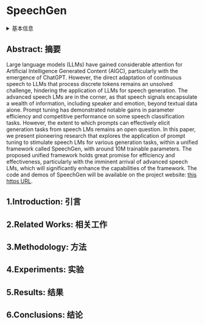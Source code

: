 # SpeechGen

<details>
<summary>基本信息</summary>

- 标题: "SpeechGen: Unlocking the Generative Power of Speech Language Models with Prompts"
- 作者: 
  - 01 Haibin Wu, 
  - 02 Kai-Wei Chang, 
  - 03 Yuan-Kuei Wu, 
  - 04 Hung-yi Lee
- 链接: 
  - [ArXiv](https://arxiv.org/abs/2306.02207)
  - [Publication]()
  - [Github](https://github.com/ga642381/SpeechGen)
  - [Demo](https://ga642381.github.io/SpeechPrompt/speechgen)
- 文件: 
  - [ArXiv] #TODO
  - [Publication] #TODO

</details>

## Abstract: 摘要

Large language models (LLMs) have gained considerable attention for Artificial Intelligence Generated Content (AIGC), particularly with the emergence of ChatGPT. 
However, the direct adaptation of continuous speech to LLMs that process discrete tokens remains an unsolved challenge, hindering the application of LLMs for speech generation. 
The advanced speech LMs are in the corner, as that speech signals encapsulate a wealth of information, including speaker and emotion, beyond textual data alone. 
Prompt tuning has demonstrated notable gains in parameter efficiency and competitive performance on some speech classification tasks. 
However, the extent to which prompts can effectively elicit generation tasks from speech LMs remains an open question. 
In this paper, we present pioneering research that explores the application of prompt tuning to stimulate speech LMs for various generation tasks, within a unified framework called SpeechGen, with around 10M trainable parameters. 
The proposed unified framework holds great promise for efficiency and effectiveness, particularly with the imminent arrival of advanced speech LMs, which will significantly enhance the capabilities of the framework. 
The code and demos of SpeechGen will be available on the project website: [this https URL](https://ga642381.github.io/SpeechPrompt/speechgen).

## 1.Introduction: 引言

## 2.Related Works: 相关工作

## 3.Methodology: 方法

## 4.Experiments: 实验

## 5.Results: 结果

## 6.Conclusions: 结论
